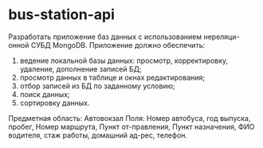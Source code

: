 # bus-station-api

Разработать приложение баз данных с использованием нереляци-онной СУБД MongoDB.
Приложение должно обеспечить:

1. ведение локальной базы данных: просмотр, корректировку, удаление, дополнение записей БД;
2. просмотр данных в таблице и окнах редактирования;
3. отбор записей из БД по заданному условию;
4. поиск данных;
5. сортировку данных.

Предметная область: Автовокзал
Поля: Номер автобуса, год выпуска, пробег, Номер маршрута, Пункт от-правления, Пункт назначения, ФИО водителя, стаж
работы, домашний ад-рес, телефон.
